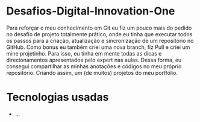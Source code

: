 # Desafios-Digital-Innovation-One

Para reforçar o meu conhecimento em Git eu fiz um pouco mais do pedido no desafio de projeto totalmente prático, onde eu tinha que executar todos os passos para a criação, atualização e sincronização de um repositório no GitHub. Como bonus eu também criei uma nova branch, fiz Pull e criei um mine projetinho. Para isso, eu tinha em mente todas as dicas e direcionamentos apresentados pelo expert nas aulas. Dessa forma, eu consegui compartilhar as minhas anotações e códigos no meu próprio repositório. Criando assim, um (de muitos) projetos do meu portfólio.

# Tecnologias usadas

- ...

